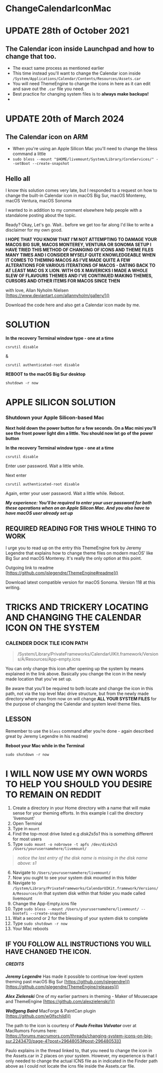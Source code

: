 # ChangeCalendarIconMac

# UPDATE 28th of October 2021
## The Calendar icon inside Launchpad and how to change that too.

- The exact same process as mentioned earlier
- This time instead you'll want to change the Calendar icon inside ```/System/Applications/Calendar/Contents/Resources/Assets.car```
- You will need ThemeEngine to change the icons in here as it can edit and save out the ```.car``` file you need.
- Best practice for changing system files is to **always make backups!**
-  
# UPDATE 20th of March 2024
## The Calendar icon on ARM
- When you're using an Apple Silicon Mac you'll need to change the bless command a little
- ```sudo bless --mount "$HOME/livemount/System/Library/CoreServices/" --setBoot --create-snapshot```


## Hello all


I know this solution comes very late, but I responded to a request on how to change the built-in Calendar icon in macOS Big Sur, macOS Monterey, macOS Ventura, macOS Sonoma

I wanted to in addition to my comment elsewhere help people with a standalone posting about the topic.

Ready? Okay, Let's go. Wait.. before we get too far along I'd like to write a disclaimer for my own good.

**I HOPE THAT YOU KNOW THAT I'M NOT ATTEMPTING TO DAMAGE YOUR MACOS BIG SUR, MACOS MONTEREY, VENTURA OR SONOMA SETUP
I HAVE TRIED THIS METHOD OF CHANGING OF ICONS AND THEME FILES MANY TIMES AND I CONSIDER MYSELF QUITE KNOWLEDGEABLE WHEN IT COMES TO THEMING MACOS AS I'VE MADE QUITE A FEW ALTERATIONS FOR VARIOUS ITERATIONS OF MACOS - DATING BACK TO AT LEAST MAC OS X LION. WITH OS X MAVERICKS I MADE A WHOLE SLEW OF FLAVOURS THEMES AND I'VE CONTINUED MAKING THEMES, CURSORS AND OTHER ITEMS FOR MACOS SINCE THEN**

with love, Allan Nyholm Nielsen
[https://www.deviantart.com/allannyholm/gallery/]()

Download the code here and also get a Calendar icon made by me.

# SOLUTION

**In the recovery Terminal window type - one at a time**
```
csrutil disable
```
&
```
csrutil authenticated-root disable
```

**REBOOT to the macOS Big Sur desktop**
```
shutdown -r now
```

# APPLE SILICON SOLUTION

### Shutdown your Apple Silicon-based Mac

**Next hold down the power button for a few seconds. On a Mac mini you'll see the front power light dim a little. You should now let go of the power button**

**In the recovery Terminal window type - one at a time**
```
csrutil disable
```
Enter user password. Wait a little while.

Next enter
```
csrutil authenticated-root disable
```
Again, enter your user password. Wait a little while. Reboot.

_**My experience: You'll be required to enter your user password for both these operations when on an Apple Silicon Mac. And you also have to have macOS user already set up**_

## REQUIRED READING FOR THIS WHOLE THING TO WORK
I urge you to read up on the entry this ThemeEngine fork by Jeremy Legendre that explains how to change theme files on modern macOS’ like Big Sur and macOS Monterey. It's really the only option at this point.

Outgoing link to readme
[https://github.com/jslegendre/ThemeEngine#readme]()

Download latest compatible version for macOS Sonoma. Version 118 at this writing.


# TRICKS AND TRICKERY LOCATING AND CHANGING THE CALENDAR ICON ON THE SYSTEM

### **CALENDER DOCK TILE ICON PATH**
> /System/Library/PrivateFrameworks/CalendarUIKit.framework/Versions/A/Resources/App-empty.icns

You can only change this icon after opening up the system by means explained in the link above. Basically you change the icon in the newly made location that you’ve set up. 

Be aware that you’ll be required to both locate and change the icon in this path, not via the top level Mac drive structure, but from the newly made directory where you from now on will change **ALL YOUR SYSTEM FILES** for the purpose of changing the Calendar and system level theme files.

## **LESSON**
Remember to use the ```bless```  command after you’re done - again described great by Jeremy Legendre in his readme)

**Reboot your Mac while in the Terminal**
```
sudo shutdown -r now
```



# I WILL NOW USE MY OWN WORDS TO HELP YOU SHOULD YOU DESIRE TO REMAIN ON REDDIT

1. Create a directory in your Home directory with a name that will make sense for your theming efforts.
In this example I call the directory 'livemount'
2. Open Terminal
3. Type in ```mount```
4. Find the top-most drive listed e.g _disk2s5s1_ this is something different for most users
5. Type ```sudo mount -o nobrowse -t apfs /dev/disk2s5 /Users/yourusernamehere/livemount/```  

> _notice the last entry of the disk name is missing in the disk name above: s1_

6. Navigate to ```/Users/yourusernamehere/livemount/```
7. Now you ought to see your system disk mounted in this folder
8. Navigate to ```/System/Library/PrivateFrameworks/CalendarUIKit.framework/Versions/A/Resources/```in that system disk within that folder you made called livemount
9. Change the App-Empty.icns file
10. Type ```sudo bless --mount /Users/yourusernamehere/livemount/ --bootefi --create-snapshot ```
11. Wait a second or 2 for the blessing of your system disk to complete
12. Type ```sudo shutdown -r now```
13. Your Mac reboots
 

## **IF YOU FOLLOW ALL INSTRUCTIONS YOU WILL HAVE CHANGED THE ICON.**



##### **CREDITS**

**_Jeremy Legendre_** Has made it possible to continue low-level system theming past macOS Big Sur
[https://github.com/jslegendre]()
[https://github.com/jslegendre/ThemeEngine/releases]()

**_Alex Zielenski_** One of my earlier partners in theming  - Maker of Mousecape and ThemeEngine
[https://github.com/alexzielenski/]()

**_Wolfgang Baird_** MacForge & PaintCan plugin
[https://github.com/w0lfschild]()

The path to the icon is courtesy of **_Paulo Freitas Valvator_** over at MacRumors Forums here:
[https://forums.macrumors.com/threads/changing-system-icons-on-big-sur.2243470/page-4?post=29648053#post-29648053]()

Paulo explains in the thread linked to, that you need to change the icon in the Assets.car in 2 places on your system.
However, my experience is that I only needed to change the actual ICNS file as in indicated in the Finder path above as I could not locate the icns file inside the Assets.car file.
